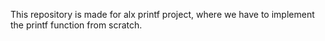 This repository is made for alx printf project, where we have to implement the printf function from scratch.
